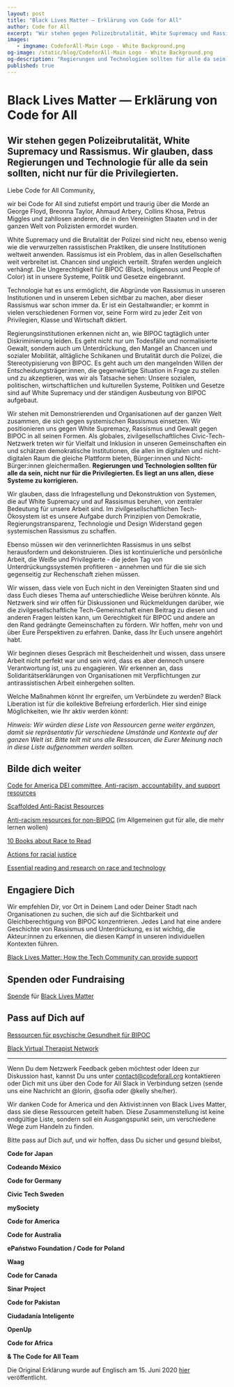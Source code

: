 ```yaml
---
layout: post
title: "Black Lives Matter — Erklärung von Code for All"
author: Code for All
excerpt: "Wir stehen gegen Polizeibrutalität, White Supremacy und Rassismus. Wir glauben, dass Regierungen und Technologie für alle da sein sollten, nicht nur für die Privilegierten." 
images:
   - imgname: CodeforAll-Main Logo - White Background.png
og-image: /static/blog/CodeforAll-Main Logo - White Background.png
og-description: "Regierungen und Technologien sollten für alle da sein, nicht nur für die Privilegierten. Es liegt an uns allen, diese Systeme zu korrigieren."
published: true
---
```


# Black Lives Matter — Erklärung von Code for All

## Wir stehen gegen Polizeibrutalität, White Supremacy und Rassismus. Wir glauben, dass Regierungen und Technologie für alle da sein sollten, nicht nur für die Privilegierten.

Liebe Code for All Community,

wir bei Code for All sind zutiefst empört und traurig über die Morde an George Floyd, Breonna Taylor, Ahmaud Arbery, Collins Khosa, Petrus Miggles und zahllosen anderen, die in den Vereinigten Staaten und in der ganzen Welt von Polizisten ermordet wurden.

White Supremacy und die Brutalität der Polizei sind nicht neu, ebenso wenig wie die verwurzelten rassistischen Praktiken, die unsere Institutionen weltweit anwenden. Rassismus ist ein Problem, das in allen Gesellschaften weit verbreitet ist. Chancen sind ungleich verteilt. Strafen werden ungleich verhängt. Die Ungerechtigkeit für BIPOC (Black, Indigenous und People of Color) ist in unsere Systeme, Politik und Gesetze eingebrannt.

Technologie hat es uns ermöglicht, die Abgründe von Rassismus in unseren Institutionen und in unserem Leben sichtbar zu machen, aber dieser Rassismus war schon immer da. Er ist ein Gestaltwandler; er kommt in vielen verschiedenen Formen vor, seine Form wird zu jeder Zeit von Privilegien, Klasse und Wirtschaft diktiert.

Regierungsinstitutionen erkennen nicht an, wie BIPOC tagtäglich unter Diskriminierung leiden. Es geht nicht nur um Todesfälle und normalisierte Gewalt, sondern auch um Unterdrückung, den Mangel an Chancen und sozialer Mobilität, alltägliche Schikanen und Brutalität durch die Polizei, die Stereotypisierung von BIPOC. Es geht auch um den mangelnden Willen der Entscheidungsträger:innen, die gegenwärtige Situation in Frage zu stellen und zu akzeptieren, was wir als Tatsache sehen: Unsere sozialen, politischen, wirtschaftlichen und kulturellen Systeme, Politiken und Gesetze sind auf White Supremacy und der ständigen Ausbeutung von BIPOC aufgebaut.

Wir stehen mit Demonstrierenden und Organisationen auf der ganzen Welt zusammen, die sich gegen systemischen Rassismus einsetzen. Wir positionieren uns gegen White Supremacy, Rassismus und Gewalt gegen BIPOC in all seinen Formen. Als globales, zivilgesellschaftliches Civic-Tech-Netzwerk treten wir für Vielfalt und Inklusion in unseren Gemeinschaften ein und schätzen demokratische Institutionen, die allen im digitalen und nicht-digitalen Raum die gleiche Plattform bieten, Bürger:innen und Nicht-Bürger:innen gleichermaßen. **Regierungen und Technologien sollten für alle da sein, nicht nur für die Privilegierten. Es liegt an uns allen, diese Systeme zu korrigieren.**

Wir glauben, dass die Infragestellung und Dekonstruktion von Systemen, die auf White Supremacy und auf Rassismus beruhen, von zentraler Bedeutung für unsere Arbeit sind. Im zivilgesellschaftlichen Tech-Ökosystem ist es unsere Aufgabe durch Prinzipien von Demokratie, Regierungstransparenz, Technologie und Design Widerstand gegen systemischen Rassismus zu schaffen.

Ebenso müssen wir den verinnerlichten Rassismus in uns selbst herausfordern und dekonstruieren. Dies ist kontinuierliche und persönliche Arbeit, die Weiße und Privilegierte - die jeden Tag von Unterdrückungssystemen profitieren - annehmen und für die sie sich gegenseitig zur Rechenschaft ziehen müssen.

Wir wissen, dass viele von Euch nicht in den Vereinigten Staaten sind und dass Euch dieses Thema auf unterschiedliche Weise berühren könnte. Als Netzwerk sind wir offen für Diskussionen und Rückmeldungen darüber, wie die zivilgesellschaftliche Tech-Gemeinschaft einen Beitrag zu diesen und anderen Fragen leisten kann, um Gerechtigkeit für BIPOC und andere an den Rand gedrängte Gemeinschaften zu fördern. Wir hoffen, mehr von und über Eure Perspektiven zu erfahren. Danke, dass Ihr Euch unsere angehört habt.

Wir beginnen dieses Gespräch mit Bescheidenheit und wissen, dass unsere Arbeit nicht perfekt war und sein wird, dass es aber dennoch unsere Verantwortung ist, uns zu engagieren. Wir erkennen an, dass Solidaritätserklärungen von Organisationen mit Verpflichtungen zur antirassistischen Arbeit einhergehen sollten.

Welche Maßnahmen könnt Ihr ergreifen, um Verbündete zu werden? Black Liberation ist für die kollektive Befreiung erforderlich. Hier sind einige Möglichkeiten, wie Ihr aktiv werden könnt:

*Hinweis: Wir würden diese Liste von Ressourcen gerne weiter ergänzen, damit sie repräsentativ für verschiedene Umstände und Kontexte auf der ganzen Welt ist. Bitte teilt mit uns alle Ressourcen, die Eurer Meinung nach in diese Liste aufgenommen werden sollten.*

## Bilde dich weiter

[Code for America DEI committee, Anti-racism, accountability, and support resources](https://docs.google.com/document/d/1juQ90h7MXdpBQp57kQ7HT6aDRMFrVGfeG17lvwfqqNY/edit#)

[Scaffolded Anti-Racist Resources](https://docs.google.com/document/d/1PrAq4iBNb4nVIcTsLcNlW8zjaQXBLkWayL8EaPlh0bc/preview?fbclid=IwAR1trlWcz1KUKQGNkLtFYmvKWBUwefpcNDNyiknv1TK3k6W1z6vqDBDHeg4&pru=AAABcp9vA5k*hbeF4QRVVqZdBoxX2Fg-Ug)

[Anti-racism resources for non-BIPOC](https://docs.google.com/document/u/0/d/1BRlF2_zhNe86SGgHa6-VlBO-QgirITwCTugSfKie5Fs/mobilebasic) (im Allgemeinen gut für alle, die mehr lernen wollen)

[10 Books about Race to Read](https://www.bustle.com/p/10-books-about-race-to-read-instead-of-asking-a-person-of-color-to-explain-things-to-you-8548796?utm_campaign=Oktopost-COVID+response&utm_content=Oktopost-twitter&utm_medium=social&utm_source=twitter)

[Actions for racial justice](https://medium.com/equality-includes-you/what-white-people-can-do-for-racial-justice-f2d18b0e0234)

[Essential reading and research on race and technology](https://venturebeat.com/2020/06/02/some-essential-reading-and-research-on-race-and-technology/amp/?__twitter_impression=true&fbclid=IwAR1mP_5y1oJQKj851rCKSYeAGfPXSFlYQpBOZKVnbB-mLwx_k4IB3KaCwNU&utm_source=thenewstack&utm_medium=website)

## Engagiere Dich

Wir empfehlen Dir, vor Ort in Deinem Land oder Deiner Stadt nach Organisationen zu suchen, die sich auf die Sichtbarkeit und Gleichberechtigung von BIPOC konzentrieren. Jedes Land hat eine andere Geschichte von Rassismus und Unterdrückung, es ist wichtig, die Akteur:innen zu erkennen, die diesen Kampf in unseren individuellen Kontexten führen.

[Black Lives Matter: How the Tech Community can provide support](https://thenewstack.io/black-lives-matter-how-the-tech-community-can-provide-support/)

## Spenden oder Fundraising

[Spende](https://secure.actblue.com/donate/ms_blm_homepage_2019) für [Black Lives Matter](https://blacklivesmatter.com/)

## Pass auf Dich auf

[Ressourcen für psychische Gesundheit für BIPOC](https://docs.google.com/document/d/1dWShg0TZ7nJz5YJsCa1DyGCGTJMrUEd8du5vC6boVhs/mobilebasic)

[Black Virtual Therapist Network](https://www.beam.community/bvtn)

---

Wenn Du dem Netzwerk Feedback geben möchtest oder Ideen zur Diskussion hast, kannst Du uns unter contact@codeforall.org kontaktieren oder Dich mit uns über den Code for All Slack in Verbindung setzen (sende uns eine Nachricht an @lorin, @sofia oder @kelly she/her).

Wir danken Code for America und den Aktivist:innen von Black Lives Matter, dass sie diese Ressourcen geteilt haben. Diese Zusammenstellung ist keine endgültige Liste, sondern soll ein Ausgangspunkt sein, um verschiedene Wege zum Handeln zu finden.

Bitte pass auf Dich auf, und wir hoffen, dass Du sicher und gesund bleibst,

**Code for Japan**

**Codeando México**

**Code for Germany**

**Civic Tech Sweden**

**mySociety**

**Code for America**

**Code for Australia**

**ePaństwo Foundation / Code for Poland**

**Waag**

**Code for Canada**

**Sinar Project**

**Code for Pakistan**

**Ciudadanía Inteligente**

**OpenUp**

**Code for Africa**

**& The Code for All Team**

Die Original Erklärung wurde auf Englisch am 15. Juni 2020 [hier](https://medium.com/code-for-all/black-lives-matter-statement-from-code-for-all-e4b78804b54a) veröffentlicht.
